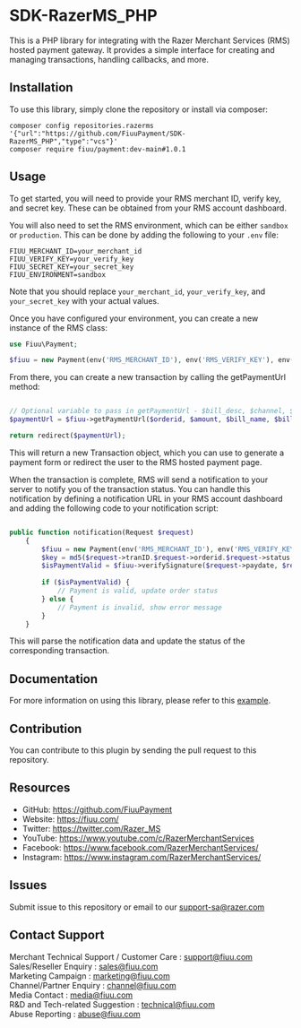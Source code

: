 # SDK-RazerMS_PHP

This is a PHP library for integrating with the Razer Merchant Services (RMS) hosted payment gateway. It provides a simple interface for creating and managing transactions, handling callbacks, and more.

## Installation

To use this library, simply clone the repository or install via composer:

```
composer config repositories.razerms '{"url":"https://github.com/FiuuPayment/SDK-RazerMS_PHP","type":"vcs"}'
composer require fiuu/payment:dev-main#1.0.1
```

## Usage

To get started, you will need to provide your RMS merchant ID, verify key, and secret key. These can be obtained from your RMS account dashboard.

You will also need to set the RMS environment, which can be either `sandbox` or `production`. This can be done by adding the following to your `.env` file:

````
FIUU_MERCHANT_ID=your_merchant_id
FIUU_VERIFY_KEY=your_verify_key
FIUU_SECRET_KEY=your_secret_key
FIUU_ENVIRONMENT=sandbox
````

Note that you should replace `your_merchant_id`, `your_verify_key`, and `your_secret_key` with your actual values.

Once you have configured your environment, you can create a new instance of the RMS class:

```php
use Fiuu\Payment;

$fiuu = new Payment(env('RMS_MERCHANT_ID'), env('RMS_VERIFY_KEY'), env('RMS_SECRET_KEY'), env('RMS_ENVIRONMENT'));
```

From there, you can create a new transaction by calling the getPaymentUrl method:

```php

// Optional variable to pass in getPaymentUrl - $bill_desc, $channel, $currency, $returnUrl, $callbackurl, $cancelurl
$paymentUrl = $fiuu->getPaymentUrl($orderid, $amount, $bill_name, $bill_email, $bill_mobile);

return redirect($paymentUrl);
```

This will return a new Transaction object, which you can use to generate a payment form or redirect the user to the RMS hosted payment page.

When the transaction is complete, RMS will send a notification to your server to notify you of the transaction status. You can handle this notification by defining a notification URL in your RMS account dashboard and adding the following code to your notification script:

```php

public function notification(Request $request)
    {   
        $fiuu = new Payment(env('RMS_MERCHANT_ID'), env('RMS_VERIFY_KEY'), env('RMS_SECRET_KEY'), env('RMS_ENVIRONMENT'));
        $key = md5($request->tranID.$request->orderid.$request->status.$request->domain.$request->amount.$request->currency);
        $isPaymentValid = $fiuu->verifySignature($request->paydate, $request->domain, $key, $request->appcode, $request->skey);
    
        if ($isPaymentValid) {
            // Payment is valid, update order status
        } else {
            // Payment is invalid, show error message
        }
    }

 ```
 
 This will parse the notification data and update the status of the corresponding transaction.
 
 
## Documentation

For more information on using this library, please refer to this [example](https://github.com/wankimmy/laravel-razerms-payment).

Contribution
------------

You can contribute to this plugin by sending the pull request to this repository.


## Resources

- GitHub:     https://github.com/FiuuPayment
- Website:    https://fiuu.com/
- Twitter:    https://twitter.com/Razer_MS
- YouTube:    https://www.youtube.com/c/RazerMerchantServices
- Facebook:   https://www.facebook.com/RazerMerchantServices/
- Instagram:  https://www.instagram.com/RazerMerchantServices/


Issues
------------

Submit issue to this repository or email to our support-sa@razer.com


Contact Support
-------

Merchant Technical Support / Customer Care : support@fiuu.com <br>
Sales/Reseller Enquiry : sales@fiuu.com <br>
Marketing Campaign : marketing@fiuu.com <br>
Channel/Partner Enquiry : channel@fiuu.com <br>
Media Contact : media@fiuu.com <br>
R&D and Tech-related Suggestion : technical@fiuu.com <br>
Abuse Reporting : abuse@fiuu.com

